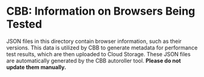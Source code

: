 <!-- Copyright 2025 The Chromium Authors
     Use of this source code is governed by a BSD-style license that can be
     found in the LICENSE file.
-->

# CBB: Information on Browsers Being Tested

JSON files in this directory contain browser information, such as their
versions. This data is utilized by CBB to generate metadata for performance
test results, which are then uploaded to Cloud Storage. These JSON files are
automatically generated by the CBB autoroller tool. **Please do not update them
manually.**
